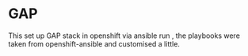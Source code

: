 # GAP
This set up GAP stack in openshift via ansible run , the playbooks were taken from openshift-ansible and customised a little.
